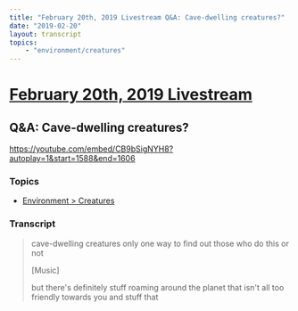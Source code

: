 ```yaml
---
title: "February 20th, 2019 Livestream Q&A: Cave-dwelling creatures?"
date: "2019-02-20"
layout: transcript
topics:
    - "environment/creatures"
---
```

# [February 20th, 2019 Livestream](../2019-02-20.md)
## Q&A: Cave-dwelling creatures?
https://youtube.com/embed/CB9bSigNYH8?autoplay=1&start=1588&end=1606

### Topics
* [Environment > Creatures](../topics/environment/creatures.md)

### Transcript

> cave-dwelling creatures only one way to find out those who do this or not
>
> [Music]
>
> but there's definitely stuff roaming around the planet that isn't all too friendly towards you and stuff that
